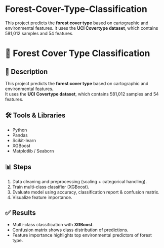 # Forest-Cover-Type-Classification
This project predicts the **forest cover type** based on cartographic and environmental features.   It uses the **UCI Covertype dataset**, which contains 581,012 samples and 54 features.
# 🌲 Forest Cover Type Classification

## 📌 Description
This project predicts the **forest cover type** based on cartographic and environmental features.  
It uses the **UCI Covertype dataset**, which contains 581,012 samples and 54 features.

## 🛠 Tools & Libraries
- Python
- Pandas
- Scikit-learn
- XGBoost
- Matplotlib / Seaborn

## 📊 Steps
1. Data cleaning and preprocessing (scaling + categorical handling).
2. Train multi-class classifier (XGBoost).
3. Evaluate model using accuracy, classification report & confusion matrix.
4. Visualize feature importance.

## ✅ Results
- Multi-class classification with **XGBoost**.
- Confusion matrix shows class distribution of predictions.
- Feature importance highlights top environmental predictors of forest type.

